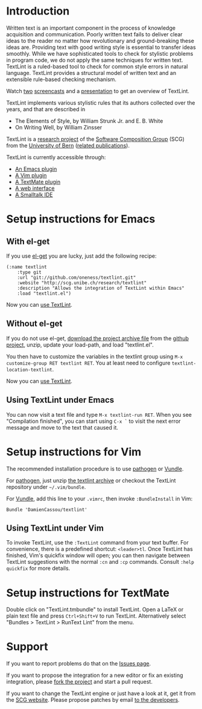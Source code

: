 # Introduction <a name="introduction"></a>

Written text is an important component in the process of knowledge
acquisition and communication. Poorly written text fails to deliver
clear ideas to the reader no matter how revolutionary and
ground-breaking these ideas are. Providing text with good writing
style is essential to transfer ideas smoothly. While we have
sophisticated tools to check for stylistic problems in program code,
we do not apply the same techniques for written text. TextLint is a
ruled-based tool to check for common style errors in natural language.
TextLint provides a structural model of written text and an extensible
rule-based checking mechanism.

Watch [two](http://www.youtube.com/watch?v=SrG29zWHqkk)
[screencasts](http://www.youtube.com/watch?v=CsG2DKgHanE) and a
[presentation](http://www.slideshare.net/renggli/text-lint) to get an
overview of TextLint.

TextLint implements various stylistic rules that its authors collected
over the years, and that are described in

- The Elements of Style, by William Strunk Jr. and E. B. White
- On Writing Well, by William Zinsser

TextLint is a
[research project](http://scg.unibe.ch/research/textlint) of the
[Software Composition Group](http://scg.unibe.ch/) (SCG) from the
[University of Bern](http://www.unibe.ch/)
([related publications](http://scg.unibe.ch/scgbib?query=textlint)).

TextLint is currently accessible through:

- [An Emacs plugin](#emacs-installing)
- [A Vim plugin](#vim-installing)
- [A TextMate plugin](#textmate-installing)
- [A web interface](http://textlint.lukas-renggli.ch/)
- [A Smalltalk IDE](http://scg.unibe.ch/research/textlint)


# Setup instructions for Emacs <a name="emacs-installing"></a>

## With el-get <a name="emacs-el-get"></a>

If you use [el-get](https://github.com/dimitri/el-get/) you are lucky,
just add the following recipe:

	(:name textlint
	    :type git
	    :url "git://github.com/oneness/textlint.git"
	    :website "http://scg.unibe.ch/research/textlint"
	    :description "Allows the integration of TextLint within Emacs"
	    :load "textlint.el")

Now you can [use TextLint](#emacs-using).

## Without el-get <a name="emacs-no-el-get"></a>

If you do not use el-get,
[download the project archive file][zipball] from the [github project](https://github.com/DamienCassou/textlint), unzip, update your load-path, and load "textlint.el".

You then have to customize the variables in the textlint group using
`M-x customize-group RET textlint RET`. You at least need to configure
`textlint-location-textlint`.

Now you can [use TextLint](#emacs-using).

## Using TextLint under Emacs <a name="emacs-using"></a>

You can now visit a text file and type `M-x textlint-run RET`. When
you see "Compilation finished", you can start using `` C-x ` `` to
visit the next error message and move to the text that caused it.


# Setup instructions for Vim <a name="vim-installing"></a>

The recommended installation procedure is to use [pathogen][] or [Vundle][].

For [pathogen][], just unzip [the textlint archive][zipball] or checkout the TextLint repository under `~/.vim/bundle`.

For [Vundle][], add this line to your `.vimrc`, then invoke `:BundleInstall` in Vim:

    Bundle 'DamienCassou/textlint'

[pathogen]: https://github.com/tpope/vim-pathogen "Pathogen.vim, manage your runtimepath"
[vundle]: https://github.com/gmarik/vundle "Vundle, the plug-in manager for Vim"

## Using TextLint under Vim <a name="vim-using"></a>

To invoke TextLint, use the `:TextLint` command from your text buffer. For convenience, there is a predefined shortcut: `<leader>tl`. Once TextLint has finished, Vim's quickfix window will open; you can then navigate between TextLint suggestions with the normal `:cn` and `:cp` commands. Consult `:help quickfix` for more details.


# Setup instructions for TextMate <a name="textmate-installing"></a>

Double click on "TextLint.tmbundle" to install TextLint. Open a LaTeX
or plain text file and press `Ctrl+Shift+V` to run TextLint. Alternatively
select "Bundles > TextLint > RunText Lint" from the menu.


# Support <a name="support"></a>

If you want to report problems do that on the
[Issues page](https://github.com/DamienCassou/textlint/issues).

If you want to propose the integration for a new editor or fix an
existing integration, please
[fork the project](https://github.com/DamienCassou/textlint) and start
a pull request.

If you want to change the TextLint engine or just have a look at it,
get it from the [SCG website](http://scg.unibe.ch/research/textlint).
Please propose patches by email
[to the developers](http://www.squeaksource.com/textlint.html).

[zipball]: https://github.com/DamienCassou/textlint/zipball/master "Zip snapshot of TextLint"

